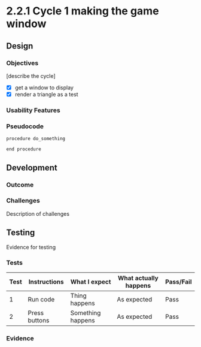 # 2.2.1 Cycle 1 making the game window

## Design

### Objectives

\[describe the cycle]

* [x] get a window to display
* [x] render a triangle as a test

### Usability Features

### Pseudocode

```
procedure do_something
    
end procedure
```

## Development

### Outcome

### Challenges

Description of challenges

## Testing

Evidence for testing

### Tests

| Test | Instructions  | What I expect     | What actually happens | Pass/Fail |
| ---- | ------------- | ----------------- | --------------------- | --------- |
| 1    | Run code      | Thing happens     | As expected           | Pass      |
| 2    | Press buttons | Something happens | As expected           | Pass      |

### Evidence
